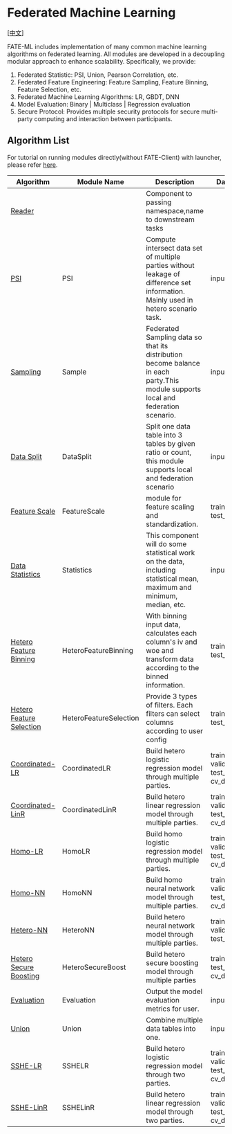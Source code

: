 # Federated Machine Learning

[[中文](README.zh.md)]

FATE-ML includes implementation of many common machine learning
algorithms on federated learning. All modules are developed in a
decoupling modular approach to enhance scalability. Specifically, we
provide:

1. Federated Statistic: PSI, Union, Pearson Correlation, etc.
2. Federated Feature Engineering: Feature Sampling, Feature Binning,
   Feature Selection, etc.
3. Federated Machine Learning Algorithms: LR, GBDT, DNN
4. Model Evaluation: Binary | Multiclass | Regression evaluation
5. Secure Protocol: Provides multiple security protocols for secure
   multi-party computing and interaction between participants.

## Algorithm List

For tutorial on running modules directly(without FATE-Client) with launcher,
please refer [here](../ml/run_launchers.md).

| Algorithm                                        | Module Name            | Description                                                                                                                        | Data Input                                    | Data Output                                                | Model Input                            | Model Output       |
|--------------------------------------------------|------------------------|------------------------------------------------------------------------------------------------------------------------------------|-----------------------------------------------|------------------------------------------------------------|----------------------------------------|--------------------|
| [Reader](readme.md)                              |                        | Component to passing namespace,name to downstream tasks                                                                            |                                               | output_data                                                |                                        |                    |
| [PSI](psi.md)                                    | PSI                    | Compute intersect data set of multiple parties without leakage of difference set information. Mainly used in hetero scenario task. | input_data                                    | output_data                                                |                                        |                    |
| [Sampling](sample.md)                            | Sample                 | Federated Sampling data so that its distribution become balance in each party.This module supports local and federation scenario.  | input_data                                    | output_data                                                |                                        |                    |
| [Data Split](data_split.md)                      | DataSplit              | Split one data table into 3 tables by given ratio or count, this module supports local and federation scenario                     | input_data                                    | train_output_data, validate_output_data, test_output_data  |                                        |                    |
| [Feature Scale](feature_scale.md)                | FeatureScale           | module for feature scaling and standardization.                                                                                    | train_data, test_data                         | train_output_data, test_output_data                        | input_model                            | output_model       |
| [Data Statistics](statistics.md)                 | Statistics             | This component will do some statistical work on the data, including statistical mean, maximum and minimum, median, etc.            | input_data                                    |                                                            |                                        | output_model       |
| [Hetero Feature Binning](feature_binning.md)     | HeteroFeatureBinning   | With binning input data, calculates each column's iv and woe and transform data according to the binned information.               | train_data, test_data                         | train_output_data, test_output_data                        | input_model                            | output_model       |
| [Hetero Feature Selection](feature_selection.md) | HeteroFeatureSelection | Provide 3 types of filters. Each filters can select columns according to user config                                               | train_data, test_data                         | train_output_data, test_output_data                        | input_models, input_model              | output_model       |
| [Coordinated-LR](logistic_regression.md)         | CoordinatedLR          | Build hetero logistic regression model through multiple parties.                                                                   | train_data, validate_data, test_data, cv_data | train_output_data, test_output_data, cv_output_datas       | input_model, warm_start_model          | output_model       |
| [Coordinated-LinR](linear_regression.md)         | CoordinatedLinR        | Build hetero linear regression model through multiple parties.                                                                     | train_data, validate_data, test_data, cv_data | train_output_data, test_output_data, cv_output_datas       | input_model, warm_start_model          | output_model       |
| [Homo-LR](logistic_regression.md)                | HomoLR                 | Build homo logistic regression model through multiple parties.                                                                     | train_data, validate_data, test_data, cv_data | train_output_data, test_output_data, cv_output_datas       | input_model, warm_start_model          | output_model       |
| [Homo-NN](homo_nn.md)                            | HomoNN                 | Build homo neural network model through multiple parties.                                                                          | train_data, validate_data, test_data, cv_data | train_output_data, test_output_data, cv_output_datas       | input_model, warm_start_model          | output_model       |
| [Hetero-NN](hetero_nn.md)                        | HeteroNN               | Build hetero neural network model through multiple parties.                                                                        | train_data, validate_data, test_data          | train_data_output, predict_data_output                     | train_model_input, predict_model_input | train_model_output |
| [Hetero Secure Boosting](hetero_secureboost.md)  | HeteroSecureBoost      | Build hetero secure boosting model through multiple parties                                                                        | train_data, test_data, cv_data                | train_data_output, test_data_output, cv_output_datas       | train_model_input, predict_model_input | train_model_output |
| [Evaluation](evaluation.md)                      | Evaluation             | Output the model evaluation metrics for user.                                                                                      | input_data                                    |                                                            |                                        |                    |
| [Union](union.md)                                | Union                  | Combine multiple data tables into one.                                                                                             | input_data_list                               | output_data                                                |                                        |                    |
| [SSHE-LR](logistic_regression.md)                | SSHELR                 | Build hetero logistic regression model through two parties.                                                                        | train_data, validate_data, test_data, cv_data | train_output_data, test_output_data, cv_output_datas       | input_model, warm_start_model          | output_model       |
| [SSHE-LinR](linear_regression.md)                | SSHELinR               | Build hetero linear regression model through two parties.                                                                          | train_data, validate_data, test_data, cv_data | train_output_data, test_output_data, cv_output_datas       | input_model, warm_start_model          | output_model       |
